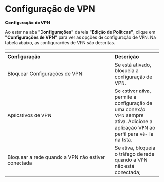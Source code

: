 # Configuração de VPN

**Configuração de VPN**

Ao estar na aba **"Configurações"** da tela **"Edição de Políticas"**, clique em **"Configurações de VPN"** para ver as opções de configuração de VPN. Na tabela abaixo, as configurações de VPN são descritas.

<table data-header-hidden><thead><tr><th width="335"></th><th></th></tr></thead><tbody><tr><td><strong>Configuração</strong></td><td><strong>Descrição</strong></td></tr><tr><td>Bloquear Configurações de VPN</td><td>Se está ativado, bloqueia a configuração de VPN.</td></tr><tr><td>Aplicativos de VPN</td><td>Se estiver ativa, permite a configuração de uma conexão VPN sempre ativa. Adicione a aplicação VPN ao perfil para vê- la na lista.</td></tr><tr><td>Bloquear a rede quando a VPN não estiver conectada</td><td>Se ativa, bloqueia o tráfego de rede quando a VPN não está conectada;</td></tr></tbody></table>
